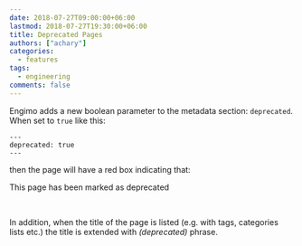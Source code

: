```yaml
---
date: 2018-07-27T09:00:00+06:00
lastmod: 2018-07-27T19:30:00+06:00
title: Deprecated Pages
authors: ["achary"]
categories:
  - features
tags:
  - engineering
comments: false
---
```


Engimo adds a new boolean parameter to the metadata section: `deprecated`. When set to `true` like this:

```
---
deprecated: true
---
```

then the page will have a red box indicating that:

<div class="deprecated">This page has been marked as deprecated</div>

&nbsp;

In addition, when the title of the page is listed (e.g. with tags, categories lists etc.) the title is extended with *(deprecated)* phrase.
